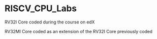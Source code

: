 # RISCV_CPU_Labs
RV32I Core coded during the course on edX

RV32MI Core coded as an extension of the RV32I Core previously coded
